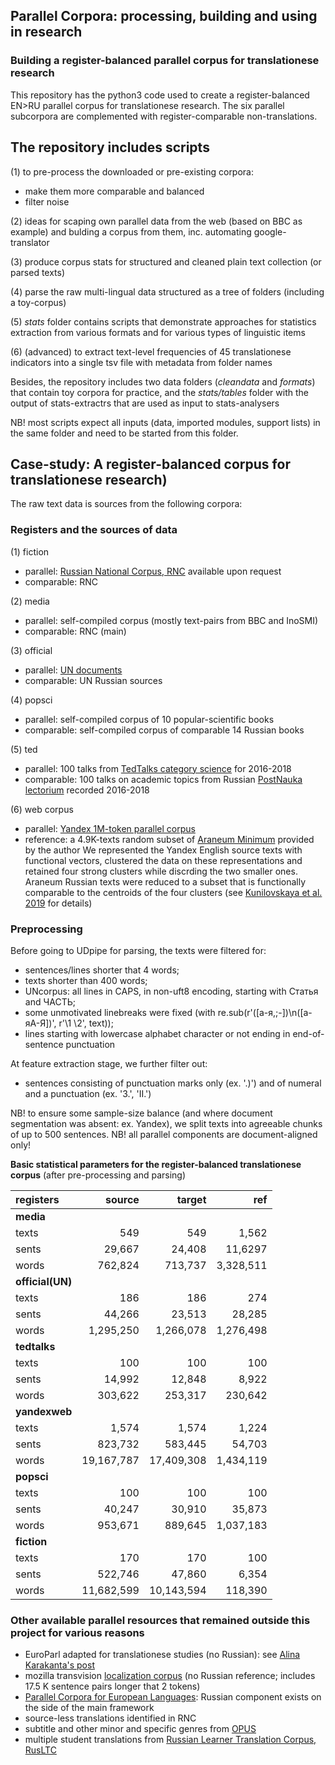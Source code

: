 ## Parallel Corpora: processing, building and using in research
### Building a register-balanced parallel corpus for translationese research

This repository has the python3 code used to create a register-balanced EN>RU parallel corpus for translationese research. 
The six parallel subcorpora are complemented with register-comparable non-translations.

## The repository includes scripts
(1) to pre-process the downloaded or pre-existing corpora: 

- make them more comparable and balanced
- filter noise

(2) ideas for scaping own parallel data from the web (based on BBC as example) and bulding a corpus from them, inc. automating google-translator

(3) produce corpus stats for structured and cleaned plain text collection (or parsed texts)

(4) parse the raw multi-lingual data structured as a tree of folders (including a toy-corpus)

(5) *stats* folder contains scripts that demonstrate approaches for statistics extraction from various formats and for various types of linguistic items

(6) (advanced) to extract text-level frequencies of 45 translationese indicators into a single tsv file with metadata from folder names 

Besides, the repository includes two data folders (*cleandata* and *formats*) that contain toy corpora for practice, and the *stats/tables* folder with the output of stats-extractrs that are used as input to stats-analysers

NB! most scripts expect all inputs (data, imported modules, support lists) in the same folder and need to be started from this folder.


## Case-study: A register-balanced corpus for translationese research)
The raw text data is sources from the following corpora:

### Registers and the sources of data
(1) fiction
- parallel: [Russian National Corpus, RNC](http://www.ruscorpora.ru/new/) available upon request
- comparable: RNC

(2) media
- parallel: self-compiled corpus (mostly text-pairs from BBC and InoSMI)
- comparable: RNC (main)

(3) official
- parallel: [UN documents](https://conferences.unite.un.org/UNCORPUS/en/DownloadOverview#download)
- comparable: UN Russian sources

(4) popsci
- parallel: self-compiled corpus of 10 popular-scientific books
- comparable: self-compiled corpus of comparable 14 Russian books

(5) ted
- parallel: 100 talks from [TedTalks category science](https://www.ted.com/talks?sort=newest&topics%5B%5D=Science) for 2016-2018
- comparable: 100 talks on academic topics from Russian [PostNauka lectorium](https://postnauka.ru/) recorded 2016-2018

(6) web corpus
- parallel: [Yandex 1M-token parallel corpus](https://translate.yandex.ru/corpus)
- reference: a 4.9K-texts random subset of [Araneum Minimum](http://unesco.uniba.sk/aranea_about/index.html) provided by the author 
We represented the Yandex English source texts with functional vectors, clustered the data on these representations and retained four strong clusters while discrding the two smaller ones.
Araneum Russian texts were reduced to a subset that is functionally comparable to the centroids of the four clusters (see [Kunilovskaya et al. 2019](https://comparable.limsi.fr/bucc2019/BUCC2019-proceedings.pdf#page=44) for details)

### Preprocessing

Before going to UDpipe for parsing, the texts were filtered for:
- sentences/lines shorter that 4 words;
- texts shorter than 400 words;
- UNcorpus: all lines in CAPS, in non-uft8 encoding, starting with Статья and ЧАСТЬ;
- some unmotivated linebreaks were fixed (with re.sub(r'([а-я,;-])\n([а-яА-Я])', r'\1 \2', text));
- lines starting with lowercase alphabet character or not ending in end-of-sentence punctuation

At feature extraction stage, we further filter out:
- sentences consisting of punctuation marks only (ex. '.)') and of numeral and a punctuation (ex. '3.', 'II.')

NB! to ensure some sample-size balance (and where document segmentation was absent: ex. Yandex), we split texts into agreeable chunks of up to 500 sentences.
NB! all parallel components are document-aligned only!

**Basic statistical parameters for the register-balanced translationese corpus** (after pre-processing and parsing)

 registers   |    source   |    target    |    ref         |
 :----------     |----------------:|----------------:|---------------:| 
 **media**        |                  |                  |                 |
 texts      |      549      |     549       |   1,562     |
 sents     |    29,667    |    24,408  |   11,6297   |
 words    |   762,824  |   713,737  | 3,328,511 |
 **official(UN)**|                |                  |                 |
 texts      |      186      |     186       |   274        |
 sents     |   44,266    |    23,513   |   28,285   |
 words    | 1,295,250 | 1,266,078 |1,276,498 |
 **tedtalks**     |                  |                  |                 |
 texts      |      100      |      100      |    100       |
 sents     |   14,992     |   12,848   |    8,922  |
 words    |   303,622  |   253,317  | 230,642   |
 **yandexweb**|                  |                  |                 |
 texts      |  1,574       |     1,574    |   1,224     |
 sents     |   823,732   |    583,445  |   54,703 |
 words    |19,167,787|17,409,308| 1,434,119|
 **popsci**       |                 |                    |                 |
 texts      |  100         |      100       |    100       |
 sents     |   40,247   |   30,910      |   35,873   |
 words    | 953,671   |   889,645   |  1,037,183  |
 **fiction**        |                  |                   |                  |
 texts      |  170          |     170        |      100       |
 sents     |   522,746   |     47,860   |       6,354   |
 words    | 11,682,599 | 10,143,594 |  118,390  |


### Other available parallel resources that remained outside this project for various reasons
- EuroParl adapted for translationese studies (no Russian): see [Alina Karakanta's post](https://medium.com/machine-translation-fbk/weve-told-you-before-re-discovering-translationese-in-machine-translation-research-6159ed45c085)
- mozilla transvision [localization corpus](https://transvision.mozfr.org/downloads/) (no Russian reference; includes 17.5 K sentence pairs longer that 2 tokens)
- [Parallel Corpora for European Languages](https://paracrawl.eu/): Russian component exists on the side of the main framework
- source-less translations identified in RNC
- subtitle and other minor and specific genres from [OPUS](http://opus.nlpl.eu/)
- multiple student translations from [Russian Learner Translation Corpus, RusLTC](https://www.rus-ltc.org/search)
 
